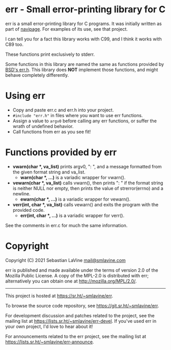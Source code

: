 # err - Small error-printing library for C

err is a small error-printing library for C programs. It was initially
written as part of [navipage](https://sr.ht/~smlavine/navipage). For
examples of its use, see that project.

I can tell you for a fact this library works with C99, and I think it
works with C89 too.

These functions print exclusively to stderr.

Some functions in this library are named the same as functions provided
by [BSD's err.h][freebsd-err.h]. This library does **NOT** implement
those functions, and might behave completely differently.

[freebsd-err.h]: https://cgit.freebsd.org/src/tree/include/err.h

# Using err

- Copy and paste err.c and err.h into your project.
- ```#include "err.h"``` in files where you want to use err functions.
- Assign a value to ```argv0``` before calling any err functions, or
  suffer the wrath of undefined behavior.
- Call functions from err as you see fit!

# Functions provided by err

- __vwarn(char *, va_list)__ prints argv0, ": ", and a message
  formatted from the given format string and va_list.
  - __warn(char *, ...)__ is a variadic wrapper for vwarn().
- __vewarn(char *, va_list)__ calls vwarn(), then prints ": " if
  the format string is neither NULL nor empty, then prints the value of
  strerror(errno) and a newline.
  - __ewarn(char *, ...)__ is a variadic wrapper for vewarn().
- __verr(int, char *, va_list)__ calls vewarn() and exits the program
  with the provided code.
  - __err(int, char *, ...)__ is a variadic wrapper for verr().

See the comments in err.c for much the same information.

# Copyright

Copyright (C) 2021 Sebastian LaVine <mail@smlavine.com>

err is published and made available under the terms of version 2.0 of
the Mozilla Public License. A copy of the MPL-2.0 is distributed with
err; alternatively you can obtain one at <http://mozilla.org/MPL/2.0/>.

---

This project is hosted at <https://sr.ht/~smlavine/err>.

To browse the source code repository, see
<https://git.sr.ht/~smlavine/err>.

For development discussion and patches related to the project, see the
mailing list at <https://lists.sr.ht/~smlavine/err-devel>. If you've
used err in your own project, I'd love to hear about it!

For announcements related to the err project, see the mailing list at
<https://lists.sr.ht/~smlavine/err-announce>.
